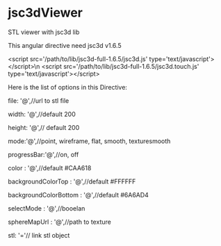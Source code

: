 # jsc3dViewer
STL viewer with jsc3d lib

This angular directive need jsc3d v1.6.5

\<script src='/path/to/lib/jsc3d-full-1.6.5/jsc3d.js' type='text/javascript'>\</script>\n
\<script src='/path/to/lib/jsc3d-full-1.6.5/jsc3d.touch.js' type='text/javascript'>\</script>

Here is the list of options in this Directive:

file: '@',//url to stl file

width: '@',//default 200

height: '@',// default 200

mode:'@',//point, wireframe, flat, smooth, texturesmooth

progressBar:'@',//on, off

color : '@',//default #CAA618

backgroundColorTop : '@',//default #FFFFFF

backgroundColorBottom : '@',//default #6A6AD4

selectMode : '@',//booelan

sphereMapUrl : '@',//path to texture

stl: '='// link stl object
